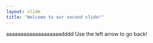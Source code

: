 ```yaml
---
layout: slide
title: "Welcome to our second slide!"
---
```

aaaaaaaaaaaaaaaaaaadddd
Use the left arrow to go back!
